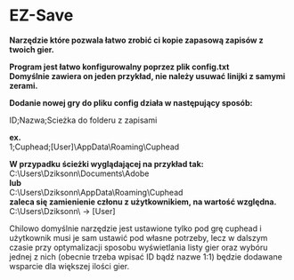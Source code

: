 
# EZ-Save

**Narzędzie które pozwala łatwo zrobić ci kopie zapasową zapisów z twoich gier.**

**Program jest łatwo konfigurowalny poprzez plik config.txt\
Domyślnie zawiera on jeden przykład, nie należy usuwać linijki z samymi zerami.**

**Dodanie nowej gry do pliku config działa w następujący sposób:**

ID;Nazwa;Scieżka do folderu z zapisami

**ex.**\
1;Cuphead;[User]\AppData\Roaming\Cuphead

**W przypadku ścieżki wyglądającej na przykład tak:** \
C:\Users\Dziksonn\Documents\Adobe\
**lub**\
C:\Users\Dziksonn\AppData\Roaming\Cuphead \
**zaleca się zamienienie członu z użytkownikiem, na wartość względna.**\
C:\Users\Dziksonn\ -> [User]


Chilowo domyślnie narzędzie jest ustawione tylko pod grę cuphead i użytkownik musi je sam ustawić pod własne potrzeby, lecz w dalszym czasie przy optymalizacji sposobu wyświetlania listy gier oraz wybóru jednej z nich (obecnie trzeba wpisać ID bądź nazwe 1:1) będzie dodawane wsparcie dla większej ilości gier.
